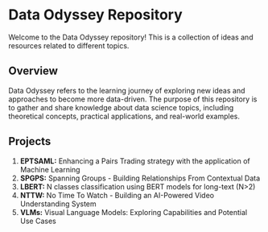 # Data Odyssey Repository
Welcome to the Data Odyssey repository! This is a collection of ideas and resources related to different topics.

## Overview
Data Odyssey refers to the learning journey of exploring new ideas and approaches to become more data-driven. The purpose of this repository is to gather and share knowledge about data science topics, including theoretical concepts, practical applications, and real-world examples. 

## Projects
1. **EPTSAML:** Enhancing a Pairs Trading strategy with the application of Machine Learning
2. **SPGPS:** Spanning Groups - Building Relationships From Contextual Data
3. **LBERT:** N classes classification using BERT models for long-text (N>2) 
4. **NTTW:** No Time To Watch - Building an AI-Powered Video Understanding System
5. **VLMs:** Visual Language Models: Exploring Capabilities and Potential Use Cases
